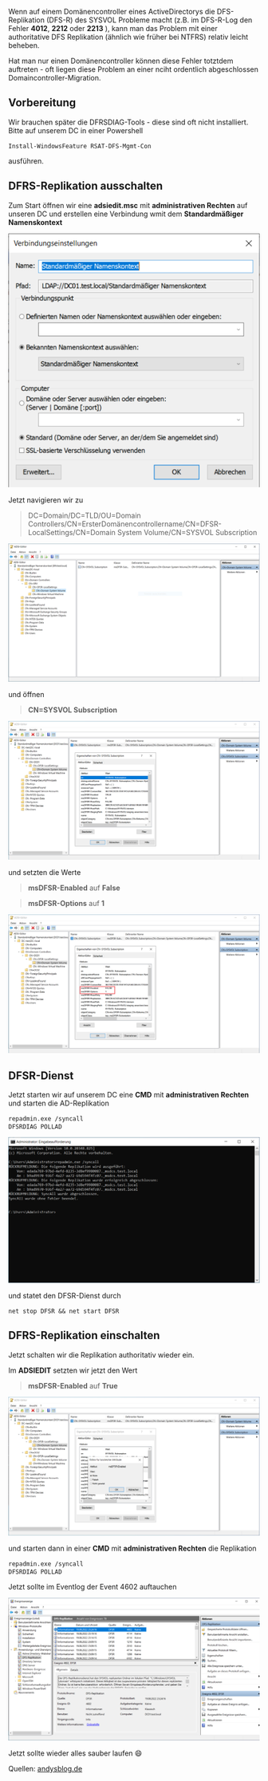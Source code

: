 Wenn auf einem Domänencontroller eines ActiveDirectorys die DFS-Replikation (DFS-R) des SYSVOL Probleme macht (z.B. im DFS-R-Log den Fehler **4012**, **2212** oder **2213** ), kann man das Problem mit einer authoritative DFS Replikation (ähnlich wie früher bei NTFRS)  relativ leicht beheben.

Hat man nur einen Domänencontroller können diese Fehler totztdem auftreten - oft liegen diese Problem an einer nciht ordentlich abgeschlossen Domaincontroller-Migration.


## Vorbereitung

Wir brauchen später die DFRSDIAG-Tools - diese sind oft nicht installiert. Bitte auf unserem DC in einer Powershell

```console
Install-WindowsFeature RSAT-DFS-Mgmt-Con
```
ausführen.

## DFRS-Replikation ausschalten

Zum Start öffnen wir eine **adsiedit.msc** mit **administrativen Rechten** auf unseren DC und erstellen eine Verbindung wmit dem **Standardmäßiger Namenskontext**

![ADSIEDIT-Standardmaessiger-Namenskontext](https://github.com/friedlandreas/Guides/blob/66a839258dd1689485b73b1e08da986a65321c82/images/ADSIEDIT-Standardmaessiger-Namenskontext.png)

Jetzt navigieren wir zu 

> DC=Domain/DC=TLD/OU=Domain Controllers/CN=ErsterDomänencontrollername/CN=DFSR-LocalSettings/CN=Domain System Volume/CN=SYSVOL Subscription


![ADSIEDIT-SYSVOL-Subscription](https://github.com/friedlandreas/Guides/blob/d1a4b2be3c8a235108e0b80e0799ad9c0c6a332b/images/ADSIEDIT-SYSVOL-Subscription-01-SingleDC.png)

und öffnen 
> **CN=SYSVOL Subscription** 

![ADSIEDIT-SYSVOL-Subscription-Settings](https://github.com/friedlandreas/Guides/blob/c63162fb5d23f4aca15ca20a6e3c73d92507d732/images/ADSIEDIT-SYSVOL-Subscription-02.png)

und setzten die Werte

> **msDFSR-Enabled** auf **False**

> **msDFSR-Options** auf **1**

![ADSIEDIT-SYSVOL-Subscription-msDFSR-Settings-primary-DC](https://github.com/friedlandreas/Guides/blob/d3c909ed1feb5998d235fca921377a858d65ea83/images/ADSIEDIT-SYSVOL-Subscription-03.png)


## DFSR-Dienst

Jetzt starten wir auf unserem DC eine **CMD** mit **administrativen Rechten** und starten die AD-Replikation 

```console
repadmin.exe /syncall
DFSRDIAG POLLAD
```

![repadmin-syncall](https://github.com/friedlandreas/Guides/blob/6290887e804acc22e392eff15011ea8d24c4af6f/images/repadmin-syncall.png)

und statet den DFSR-Dienst durch

```console
net stop DFSR && net start DFSR
```

## DFRS-Replikation einschalten

Jetzt schalten wir die Replikation authoritativ wieder ein.

Im **ADSIEDIT** setzten wir jetzt den Wert

> **msDFSR-Enabled** auf **True**

![ADSIEDIT-SYSVOL-Subscription-msDFSR-Settings-primary-DC-enable](https://github.com/friedlandreas/Guides/blob/49d6cae56a06a7c107a4707e4a24575168080ab5/images/ADSIEDIT-SYSVOL-Subscription-05.png)

und starten dann in einer **CMD** mit **administrativen Rechten** die Replikation

```console
repadmin.exe /syncall
DFSRDIAG POLLAD
```

Jetzt sollte im Eventlog der Event 4602 auftauchen

![DFRS-Eventlog](https://github.com/friedlandreas/Guides/blob/d49d9001be389e60c7fb4311c0ef9e0e526bb262/images/Eventlog-DFSR-4602.png)

Jetzt sollte wieder alles sauber laufen 😄

Quellen: [andysblog.de](https://www.andysblog.de/windows-fehler-4012-dfsr-bei-nur-einem-domaenencontroller)



